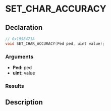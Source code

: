 # SET_CHAR_ACCURACY

## Declaration
```cpp
// 0x1958471A
void SET_CHAR_ACCURACY(Ped ped, uint value);
```

### Arguments
- **Ped:** ped
- **uint:** value

### Results

## Description
